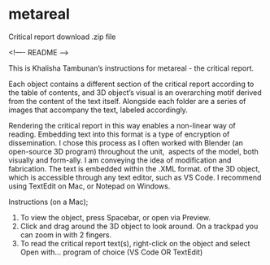 # metareal
Critical report download .zip file

<!—- README ——>



This is Khalisha Tambunan’s instructions for metareal - the critical report.

Each object contains a different section of the critical report according to the table of contents, and 3D object’s visual is an overarching motif derived from the content of the text itself. Alongside each folder are a series of images that accompany the text, labeled accordingly.

Rendering the critical report in this way enables a non-linear way of reading. Embedding text into this format is a type of encryption of dissemination. I chose this process as I often worked with Blender (an open-source 3D program) throughout the unit,  aspects of the model, both visually and form-ally. I am conveying the idea of modification and fabrication. The text is embedded within the .XML format. of the 3D object, which is accessible through any text editor, such as VS Code. I recommend using TextEdit on Mac, or Notepad on Windows. 

Instructions (on a Mac);
1. To view the object, press Spacebar, or open via Preview.
2. Click and drag around the 3D object to look around. On a trackpad you can zoom in with 2 fingers.
2. To read the critical report text(s), right-click on the object and select Open with... program of choice (VS Code OR TextEdit)
